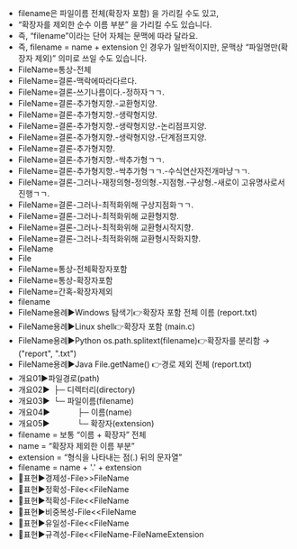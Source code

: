 - filename은 파일이름 전체(확장자 포함) 을 가리킬 수도 있고,
- “확장자를 제외한 순수 이름 부분” 을 가리킬 수도 있습니다.
- 즉, “filename”이라는 단어 자체는 문맥에 따라 달라요.
- 즉, filename = name + extension 인 경우가 일반적이지만, 문맥상 “파일명만(확장자 제외)” 의미로 쓰일 수도 있습니다.
- FileName=통상-전체
- FileName=결론-맥락에따라다르다.
- FileName=결론-쓰기나름이다.-정하자ㄱㄱ.
- FileName=결론-추가형지향.-교환형지양.
- FileName=결론-추가형지향.-생략형지양.
- FileName=결론-추가형지향.-생략형지양.-논리점프지양.
- FileName=결론-추가형지향.-생략형지양.-단계점프지양.
- FileName=결론-추가형지향.
- FileName=결론-추가형지향.-싹추가형ㄱㄱ.
- FileName=결론-추가형지향.-싹추가형ㄱㄱ.-수식연산자전개마냥ㄱㄱ.
- FileName=결론-그러나-재정의형-정의형.-지점형.-구상형.-새로이 고유명사로서진행ㄱㄱ.
- FileName=결론-그러나-최적화위해 구상지점화ㄱㄱ.
- FileName=결론-그러나-최적화위해 교환형지향.
- FileName=결론-그러나-최적화위해 교환형시작지향.
- FileName=결론-그러나-최적화위해 교환형시작화지향.
- FileName
- File
- FileName=통상-전체확장자포함
- FileName=통상-확장자포함
- FileName=간혹-확장자제외
- filename
- FileName용례▶️Windows 탐색기👉확장자 포함 전체 이름 (report.txt)
- FileName용례▶️Linux shell👉확장자 포함 (main.c)
- FileName용례▶️Python os.path.splitext(filename)👉확장자를 분리함 → ("report", ".txt")
- FileName용례▶️Java File.getName()	👉경로 제외 전체 (report.txt)
- 개요01▶️파일경로(path)
- 개요02▶️ ├─ 디렉터리(directory)
- 개요03▶️ └─ 파일이름(filename)
- 개요04▶️       ├─ 이름(name)
- 개요05▶️       └─ 확장자(extension)
- filename = 보통 “이름 + 확장자” 전체
- name = “확장자 제외한 이름 부분”
- extension = “형식을 나타내는 점(.) 뒤의 문자열”
- filename = name + '.' + extension
- 📌표현▶️경제성-File>>FileName
- 📌표현▶️정확성-File<<FileName
- 📌표현▶️적확성-File<<FileName
- 📌표현▶️비중복성-File<<FileName
- 📌표현▶️유일성-File<<FileName
- 📌표현▶️규격성-File<<FileName-FileNameExtension